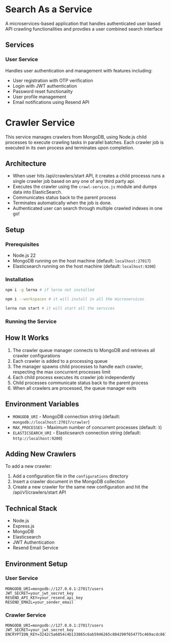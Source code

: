 # Search As a Service
A microservices-based application that handles authenticated user based  API crawling functionalities and provdies a user combined search interface

## Services

### User Service
Handles user authentication and management with features including:
- User registration with OTP verification
- Login with JWT authentication
- Password reset functionality
- User profile management
- Email notifications using Resend API

# Crawler Service

This service manages crawlers from MongoDB, using Node.js child processes to execute crawling tasks in parallel batches. Each crawler job is executed in its own process and terminates upon completion.

## Architecture

   - When user hits /api/crawlers/start API, it creates a child processs runs a single crawler job based on any one of 
     any third party api.
   - Executes the crawler using the `crawl-service.js` module and dumps data into ElasticSearch.
   - Communicates status back to the parent process
   - Terminates automatically when the job is done.
   - Authenticated user can search through multiple crawled indexes in one go!

## Setup

### Prerequisites

- Node.js 22
- MongoDB running on the host machine (default: `localhost:27017`)
- Elasticsearch running on the host machine (default: `localhost:9200`)

### Installation

```bash
npm i -g lerna # if lerna not installed

npm i --workspaces # it will install in all the microservices

lerna run start # it will start all the services
```


### Running the Service


## How It Works

1. The crawler queue manager connects to MongoDB and retrieves all crawler configurations
2. Each crawler is added to a processing queue
3. The manager spawns child processes to handle each crawler, respecting the max concurrent processes limit
4. Each child process executes its crawler job independently
5. Child processes communicate status back to the parent process
6. When all crawlers are processed, the queue manager exits

## Environment Variables

- `MONGODB_URI` - MongoDB connection string (default: `mongodb://localhost:27017/crawler`)
- `MAX_PROCESSES` - Maximum number of concurrent processes (default: `3`)
- `ELASTICSEARCH_URI` - Elasticsearch connection string (default: `http://localhost:9200`)



## Adding New Crawlers

To add a new crawler:

1. Add a configuration file in the `configurations` directory
2. Insert a crawler document in the MongoDB collection
3. Create a new crawler for the same new configuration and hit the /api/v1/crawlers/start API

## Technical Stack

- Node.js
- Express.js
- MongoDB
- Elasticsearch
- JWT Authentication
- Resend Email Service

## Environment Setup

### User Service
```properties
MONGODB_URI=mongodb://127.0.0.1:27017/users
JWT_SECRET=your_jwt_secret_key
RESEND_API_KEY=your_resend_api_key
RESEND_EMAIL=your_sender_email
```

### Crawler Service
```
MONGODB_URI=mongodb://127.0.0.1:27017/users
JWT_SECRET=your_jwt_secret_key
ENCRYPTION_KEY=3242c5a6854c4b133865c6ab5946265c884290f654775c469acdc86725f46118
```